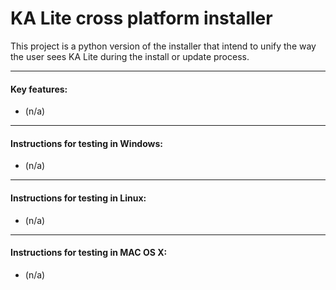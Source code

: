 KA Lite cross platform installer
================================

This project is a python version of the installer that intend to unify the way the user sees KA Lite during the install or update process.

----
#### Key features:
* (n/a)

---
#### Instructions for testing in Windows:
* (n/a)

----
#### Instructions for testing in Linux:
* (n/a)

----
#### Instructions for testing in MAC OS X:
* (n/a)
